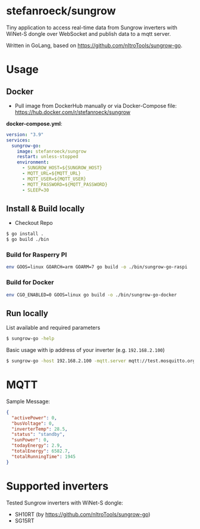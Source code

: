 # stefanroeck/sungrow

Tiny application to access real-time data from Sungrow inverters with WiNet-S dongle over WebSocket and publish data to a mqtt server.

Written in GoLang, based on https://github.com/nItroTools/sungrow-go.

# Usage

## Docker

- Pull image from DockerHub manually or via Docker-Compose file: https://hub.docker.com/r/stefanroeck/sungrow

**docker-compose.yml**:

```yaml
version: "3.9"
services:
  sungrow-go:
    image: stefanroeck/sungrow
    restart: unless-stopped
    environment:
      - SUNGROW_HOST=${SUNGROW_HOST}
      - MQTT_URL=${MQTT_URL}
      - MQTT_USER=${MQTT_USER}
      - MQTT_PASSWORD=${MQTT_PASSWORD}
      - SLEEP=30
```

## Install & Build locally

- Checkout Repo

```bash
$ go install .
$ go build ./bin
```

### Build for Rasperry PI

```bash
env GOOS=linux GOARCH=arm GOARM=7 go build -o ./bin/sungrow-go-raspi
```

### Build for Docker

```bash
env CGO_ENABLED=0 GOOS=linux go build -o ./bin/sungrow-go-docker
```

## Run locally

List available and required parameters

```bash
$ sungrow-go -help
```

Basic usage with ip address of your inverter (e.g. `192.168.2.100`)

```bash
$ sungrow-go -host 192.168.2.100 -mqtt.server mqtt://test.mosquitto.org:1883 -mqtt.topic honk/demo
```

# MQTT

Sample Message:

```json
{
  "activePower": 0,
  "busVoltage": 0,
  "inverterTemp": 28.5,
  "status": "standby",
  "sunPower": 0,
  "todayEnergy": 2.9,
  "totalEnergy": 6582.7,
  "totalRunningTime": 1945
}
```

# Supported inverters

Tested Sungrow inverters with WiNet-S dongle:

- SH10RT (by https://github.com/nItroTools/sungrow-go)
- SG15RT
